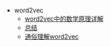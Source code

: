 - word2vec
	- [word2vec中的数学原理详解](word2vec/word2vec中的数学原理详解.md)
	- [总结](word2vec/总结.md)
	- [通俗理解word2vec](word2vec/通俗理解word2vec.md)
